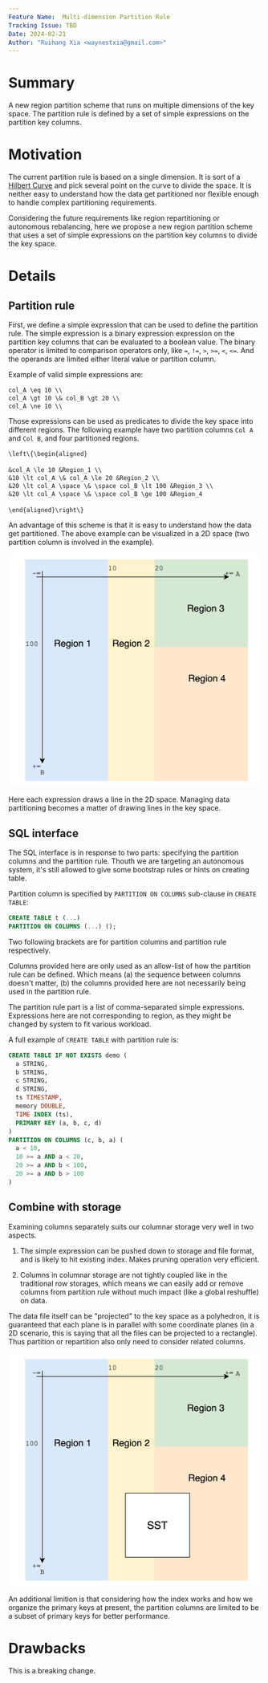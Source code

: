 ```yaml
---
Feature Name:  Multi-dimension Partition Rule
Tracking Issue: TBD
Date: 2024-02-21
Author: "Ruihang Xia <waynestxia@gmail.com>"
---
```


# Summary

A new region partition scheme that runs on multiple dimensions of the key space. The partition rule is defined by a set of simple expressions on the partition key columns.

# Motivation

The current partition rule is based on a single dimension. It is sort of a [Hilbert Curve](https://en.wikipedia.org/wiki/Hilbert_curve) and pick several point on the curve to divide the space. It is neither easy to understand how the data get partitioned nor flexible enough to handle complex partitioning requirements.

Considering the future requirements like region repartitioning or autonomous rebalancing, here we propose a new region partition scheme that uses a set of simple expressions on the partition key columns to divide the key space.

# Details

## Partition rule

First, we define a simple expression that can be used to define the partition rule. The simple expression is a binary expression expression on the partition key columns that can be evaluated to a boolean value. The binary operator is limited to comparison operators only, like `=`, `!=`, `>`, `>=`, `<`, `<=`. And the operands are limited either literal value or partition column.

Example of valid simple expressions are:

```latex, math
col_A \eq 10 \\
col_A \gt 10 \& col_B \gt 20 \\
col_A \ne 10 \\
```

Those expressions can be used as predicates to divide the key space into different regions. The following example have two partition columns `Col A` and `Col B`, and four partitioned regions.

```latex, math
\left\{\begin{aligned}
 
&col_A \le 10 &Region_1 \\
&10 \lt col_A \& col_A \le 20 &Region_2 \\
&20 \lt col_A \space \& \space col_B \lt 100 &Region_3 \\
&20 \lt col_A \space \& \space col_B \ge 100 &Region_4

\end{aligned}\right\}
```

An advantage of this scheme is that it is easy to understand how the data get partitioned. The above example can be visualized in a 2D space (two partition column is involved in the example).

![example](2d-example.png)

Here each expression draws a line in the 2D space. Managing data partitioning becomes a matter of drawing lines in the key space.

## SQL interface

The SQL interface is in response to two parts: specifying the partition columns and the partition rule. Thouth we are targeting an autonomous system, it's still allowed to give some bootstrap rules or hints on creating table.

Partition column is specified by `PARTITION ON COLUMNS` sub-clause in `CREATE TABLE`:

```sql
CREATE TABLE t (...)
PARTITION ON COLUMNS (...) ();
```

Two following brackets are for partition columns and partition rule respectively.

Columns provided here are only used as an allow-list of how the partition rule can be defined. Which means (a) the sequence between columns doesn't matter, (b) the columns provided here are not necessarily being used in the partition rule.

The partition rule part is a list of comma-separated simple expressions. Expressions here are not corresponding to region, as they might be changed by system to fit various workload.

A full example of `CREATE TABLE` with partition rule is:

```sql
CREATE TABLE IF NOT EXISTS demo (
  a STRING,
  b STRING,
  c STRING,
  d STRING,
  ts TIMESTAMP,
  memory DOUBLE,
  TIME INDEX (ts),
  PRIMARY KEY (a, b, c, d)
)
PARTITION ON COLUMNS (c, b, a) (
  a < 10,
  10 >= a AND a < 20,
  20 >= a AND b < 100,
  20 >= a AND b > 100
)
```

## Combine with storage

Examining columns separately suits our columnar storage very well in two aspects.

1. The simple expression can be pushed down to storage and file format, and is likely to hit existing index. Makes pruning operation very efficient.

2. Columns in columnar storage are not tightly coupled like in the traditional row storages, which means we can easily add or remove columns from partition rule without much impact (like a global reshuffle) on data.

The data file itself can be "projected" to the key space as a polyhedron, it is guaranteed that each plane is in parallel with some coordinate planes (in a 2D scenario, this is saying that all the files can be projected to a rectangle). Thus partition or repartition also only need to consider related columns.

![sst-project](sst-project.png)

An additional limition is that considering how the index works and how we organize the primary keys at present, the partition columns are limited to be a subset of primary keys for better performance.

# Drawbacks

This is a breaking change.
